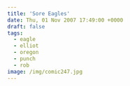 ```yaml
---
title: 'Sore Eagles'
date: Thu, 01 Nov 2007 17:49:00 +0000
draft: false
tags:
  - eagle
  - elliot
  - oregon
  - punch
  - rob
image: /img/comic247.jpg
---
```


